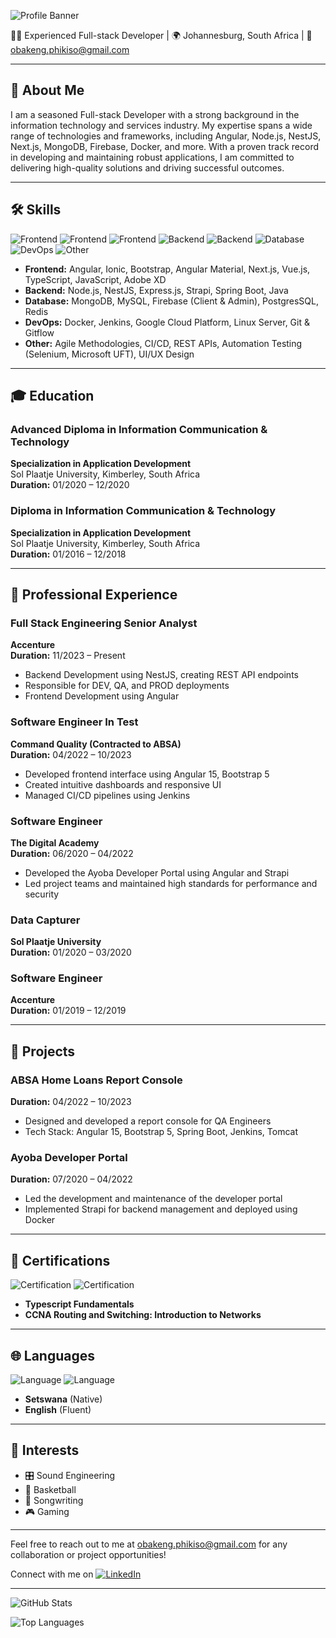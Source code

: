 ![Profile Banner](https://via.placeholder.com/1200x300/007ACC/FFFFFF?text=Full-stack+Developer+%7C+Obakeng+Phikiso)

👨‍💻 Experienced Full-stack Developer | 🌍 Johannesburg, South Africa | 📧 [obakeng.phikiso@gmail.com](mailto:obakeng.phikiso@gmail.com)

---

## 👋 About Me

I am a seasoned Full-stack Developer with a strong background in the information technology and services industry. My expertise spans a wide range of technologies and frameworks, including Angular, Node.js, NestJS, Next.js, MongoDB, Firebase, Docker, and more. With a proven track record in developing and maintaining robust applications, I am committed to delivering high-quality solutions and driving successful outcomes.

---

## 🛠️ Skills

![Frontend](https://img.shields.io/badge/Frontend-Angular-brightgreen) ![Frontend](https://img.shields.io/badge/Frontend-Ionic-blue) ![Frontend](https://img.shields.io/badge/Frontend-Bootstrap-purple) ![Backend](https://img.shields.io/badge/Backend-Node.js-yellow) ![Backend](https://img.shields.io/badge/Backend-NestJS-red) ![Database](https://img.shields.io/badge/Database-MongoDB-green) ![DevOps](https://img.shields.io/badge/DevOps-Docker-blue) ![Other](https://img.shields.io/badge/Other-Git-black)

- **Frontend:** Angular, Ionic, Bootstrap, Angular Material, Next.js, Vue.js, TypeScript, JavaScript, Adobe XD
- **Backend:** Node.js, NestJS, Express.js, Strapi, Spring Boot, Java
- **Database:** MongoDB, MySQL, Firebase (Client & Admin), PostgresSQL, Redis
- **DevOps:** Docker, Jenkins, Google Cloud Platform, Linux Server, Git & Gitflow
- **Other:** Agile Methodologies, CI/CD, REST APIs, Automation Testing (Selenium, Microsoft UFT), UI/UX Design

---

## 🎓 Education

### Advanced Diploma in Information Communication & Technology
**Specialization in Application Development**  
Sol Plaatje University, Kimberley, South Africa  
**Duration:** 01/2020 – 12/2020

### Diploma in Information Communication & Technology
**Specialization in Application Development**  
Sol Plaatje University, Kimberley, South Africa  
**Duration:** 01/2016 – 12/2018

---

## 💼 Professional Experience

### Full Stack Engineering Senior Analyst
**Accenture**  
**Duration:** 11/2023 – Present
- Backend Development using NestJS, creating REST API endpoints
- Responsible for DEV, QA, and PROD deployments
- Frontend Development using Angular

### Software Engineer In Test
**Command Quality (Contracted to ABSA)**  
**Duration:** 04/2022 – 10/2023
- Developed frontend interface using Angular 15, Bootstrap 5
- Created intuitive dashboards and responsive UI
- Managed CI/CD pipelines using Jenkins

### Software Engineer
**The Digital Academy**  
**Duration:** 06/2020 – 04/2022
- Developed the Ayoba Developer Portal using Angular and Strapi
- Led project teams and maintained high standards for performance and security

### Data Capturer
**Sol Plaatje University**  
**Duration:** 01/2020 – 03/2020

### Software Engineer
**Accenture**  
**Duration:** 01/2019 – 12/2019

---

## 🚀 Projects

### ABSA Home Loans Report Console
**Duration:** 04/2022 – 10/2023
- Designed and developed a report console for QA Engineers
- Tech Stack: Angular 15, Bootstrap 5, Spring Boot, Jenkins, Tomcat

### Ayoba Developer Portal
**Duration:** 07/2020 – 04/2022
- Led the development and maintenance of the developer portal
- Implemented Strapi for backend management and deployed using Docker

---

## 📜 Certifications

![Certification](https://img.shields.io/badge/Certification-Typescript_Fundamentals-blue) ![Certification](https://img.shields.io/badge/Certification-CCNA_Routing_&_Switching-yellow)

- **Typescript Fundamentals**
- **CCNA Routing and Switching: Introduction to Networks**

---

## 🌐 Languages

![Language](https://img.shields.io/badge/Language-Setswana-blue) ![Language](https://img.shields.io/badge/Language-English-green)

- **Setswana** (Native)
- **English** (Fluent)

---

## 🎯 Interests

- 🎛️ Sound Engineering
- 🏀 Basketball
- 🎤 Songwriting
- 🎮 Gaming

---

Feel free to reach out to me at [obakeng.phikiso@gmail.com](mailto:obakeng.phikiso@gmail.com) for any collaboration or project opportunities!

Connect with me on [![LinkedIn](https://img.shields.io/badge/LinkedIn-ObakengPhikiso-blue)](https://www.linkedin.com/in/obakeng-phikiso)

---

![GitHub Stats](https://github-readme-stats.vercel.app/api?username=ObakengPhikiso&show_icons=true&theme=radical)

![Top Languages](https://github-readme-stats.vercel.app/api/top-langs/?username=ObakengPhikiso&layout=compact&theme=radical)
